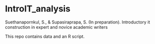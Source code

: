 # IntroIT_analysis
Suethanapornkul, S., & Supasiraprapa, S. (In preparation). Introductory it construction in expert and novice academic writers

This repo contains data and an R script.
